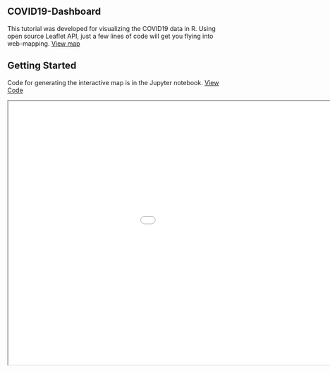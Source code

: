 ## COVID19-Dashboard
This tutorial was developed for visualizing the COVID19 data in R. Using open source Leaflet API, just a few lines of code will get you flying into web-mapping. [View map](https://irisw0219.github.io/COVID19-Dashboard/)


## Getting Started
Code for generating the interactive map is in the Jupyter notebook. [View Code](https://github.com/irisw0219/COVID19-Dashboard/blob/master/COVID19%20Data%20Visualisation.ipynb)
 
<style>
	iframe {
		width: 1200px;
		height: 600px;
	}
</style>
<iframe src="covidmap-2020-04-30.html">
